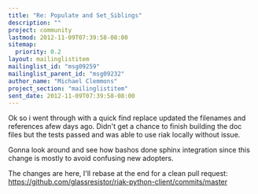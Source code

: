 ```yaml
---
title: "Re: Populate and Set_Siblings"
description: ""
project: community
lastmod: 2012-11-09T07:39:58-08:00
sitemap:
  priority: 0.2
layout: mailinglistitem
mailinglist_id: "msg09259"
mailinglist_parent_id: "msg09232"
author_name: "Michael Clemmons"
project_section: "mailinglistitem"
sent_date: 2012-11-09T07:39:58-08:00
---
```



Ok so i went through with a quick find replace updated the filenames and
references afew days ago. Didn't get a chance to finish building the doc
files but the tests passed and was able to use riak locally without issue.

Gonna look around and see how bashos done sphinx integration since this
change is mostly to avoid confusing new adopters.

The changes are here, I'll rebase at the end for a clean pull request:
https://github.com/glassresistor/riak-python-client/commits/master
